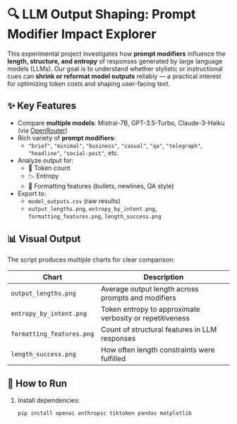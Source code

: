 # 🔍 LLM Output Shaping: Prompt Modifier Impact Explorer

This experimental project investigates how **prompt modifiers** influence the **length, structure, and entropy** of responses generated by large language models (LLMs). Our goal is to understand whether stylistic or instructional cues can **shrink or reformat model outputs** reliably — a practical interest for optimizing token costs and shaping user-facing text.

## ✨ Key Features

- Compare **multiple models**: Mistral-7B, GPT-3.5-Turbo, Claude-3-Haiku (via [OpenRouter](https://openrouter.ai))
- Rich variety of **prompt modifiers**:
  - `"brief"`, `"minimal"`, `"business"`, `"casual"`, `"qa"`, `"telegraph"`, `"headline"`, `"social-post"`, etc.
- Analyze output for:
  - 📏 Token count  
  - 📉 Entropy  
  - 🧱 Formatting features (bullets, newlines, QA style)
- Export to:
  - `model_outputs.csv` (raw results)
  - `output_lengths.png`, `entropy_by_intent.png`, `formatting_features.png`, `length_success.png`

## 📊 Visual Output

The script produces multiple charts for clear comparison:

| Chart | Description |
|-------|-------------|
| `output_lengths.png` | Average output length across prompts and modifiers |
| `entropy_by_intent.png` | Token entropy to approximate verbosity or repetitiveness |
| `formatting_features.png` | Count of structural features in LLM responses |
| `length_success.png` | How often length constraints were fulfilled |

## 🚀 How to Run

1. Install dependencies:

   ```bash
   pip install openai anthropic tiktoken pandas matplotlib
